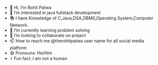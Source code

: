 - 👋 Hi, I’m Rohit Patwa
- 👀 I’m interested in java fullstack development
- 📚 I have Knowledge of C,Java,DSA,DBMS,Operating System,Computer Network.
- 🌱 I’m currently learning problem solving
- 💞️ I’m looking to collaborate on project
- 📫 How to reach me @therohitpatwa user name for all social media platform
- 😄 Pronouns: He/Him
- ⚡ Fun fact: I am not a human

<!---
therohitpatwa/therohitpatwa is a ✨ special ✨ repository because its `README.md` (this file) appears on your GitHub profile.
You can click the Preview link to take a look at your changes.
--->
